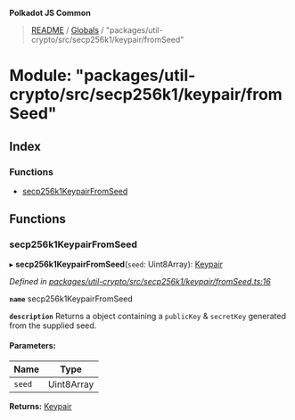 **Polkadot JS Common**

> [README](../README.md) / [Globals](../globals.md) / "packages/util-crypto/src/secp256k1/keypair/fromSeed"

# Module: "packages/util-crypto/src/secp256k1/keypair/fromSeed"

## Index

### Functions

* [secp256k1KeypairFromSeed](_packages_util_crypto_src_secp256k1_keypair_fromseed_.md#secp256k1keypairfromseed)

## Functions

### secp256k1KeypairFromSeed

▸ **secp256k1KeypairFromSeed**(`seed`: Uint8Array): [Keypair](../interfaces/_packages_util_crypto_src_types_.keypair.md)

*Defined in [packages/util-crypto/src/secp256k1/keypair/fromSeed.ts:16](https://github.com/polkadot-js/common/blob/975103fd/packages/util-crypto/src/secp256k1/keypair/fromSeed.ts#L16)*

**`name`** secp256k1KeypairFromSeed

**`description`** Returns a object containing a `publicKey` & `secretKey` generated from the supplied seed.

#### Parameters:

Name | Type |
------ | ------ |
`seed` | Uint8Array |

**Returns:** [Keypair](../interfaces/_packages_util_crypto_src_types_.keypair.md)
